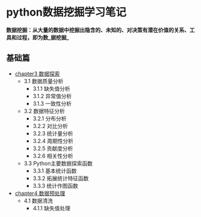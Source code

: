 # python数据挖掘学习笔记
**数据挖掘：从大量的数据中挖掘出隐含的、未知的、对决策有潜在价值的关系、工具和过程，即为数_据挖掘_**

## 基础篇
- [chapter3 数据探索](src/chapter3)
    - 3.1 数据质量分析
        - 3.1.1 缺失值分析
        - 3.1.2 异常值分析
        - 3.1.3 一致性分析
    - 3.2 数据特征分析
        - 3.2.1 分布分析
        - 3.2.2 对比分析
        - 3.2.3 统计量分析
        - 3.2.4 周期性分析
        - 3.2.5 贡献度分析
        - 3.2.6 相关性分析
    - 3.3 Python主要数据探索函数
        - 3.3.1 基本统计函数
        - 3.3.2 拓展统计特征函数
        - 3.3.3 统计作图函数
- [chapter4 数据预处理](src/chapter4)
    - 4.1 数据清洗
        - 4.1.1 缺失值处理